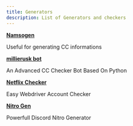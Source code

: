 ```yaml
---
title: Generators 
description: List of Generators and checkers
---
```

 [**Namsogen**](https://namso-gen.com/?tab=basic&network=random)

Useful for generating CC informations

[**millierusk bot**](https://github.com/r0ld3x/millierusk_bot)

An Advanced CC Checker Bot Based On Python

[**Netflix Checker**](https://github.com/g3th/Netflix-Checker)

Easy Webdriver Account Checker

[**Nitro Gen**](https://github.com/KanekiWeb/Nitro-Generator)

Powerfull Discord Nitro Generator 
